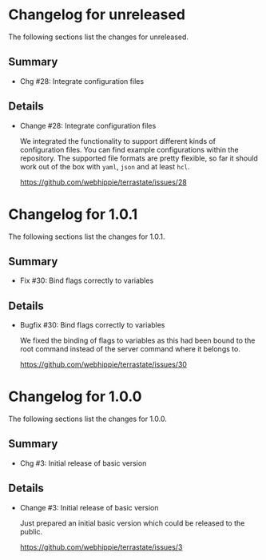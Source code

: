 # Changelog for unreleased

The following sections list the changes for unreleased.

## Summary

 * Chg #28: Integrate configuration files

## Details

 * Change #28: Integrate configuration files

   We integrated the functionality to support different kinds of configuration files. You can
   find example configurations within the repository. The supported file formats are pretty
   flexible, so far it should work out of the box with `yaml`, `json` and at least `hcl`.

   https://github.com/webhippie/terrastate/issues/28


# Changelog for 1.0.1

The following sections list the changes for 1.0.1.

## Summary

 * Fix #30: Bind flags correctly to variables

## Details

 * Bugfix #30: Bind flags correctly to variables

   We fixed the binding of flags to variables as this had been bound to the root command instead of
   the server command where it belongs to.

   https://github.com/webhippie/terrastate/issues/30


# Changelog for 1.0.0

The following sections list the changes for 1.0.0.

## Summary

 * Chg #3: Initial release of basic version

## Details

 * Change #3: Initial release of basic version

   Just prepared an initial basic version which could be released to the public.

   https://github.com/webhippie/terrastate/issues/3


